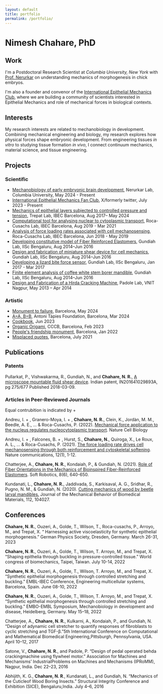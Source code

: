 ```yaml
---
layout: default
title: portfolio
permalink: /portfolio/
---
```


# Nimesh Chahare, PhD

## Work

I'm a Postdoctoral Research Scientist at *Columbia University, New York* with [Prof. Nerurkar](https://nerurkar.bme.columbia.edu/) on understanding mechanics of morphogenesis in chick embryos.

I'm also a founder and convenor of the [International Epithelial Mechanics Club](https://twitter.com/EpiMechFC), where we are building a community of scientists interested in Epithelial Mechanics and role of mechanical forces in biological contexts. 

## Interests

My research interests are related to mechanobiology in development.<br>
Combining mechanical engineering and biology, my research explores how physical forces shape embryonic development. From engineering tissues *in vitro* to studying tissue formation *in vivo*, I connect continuum mechanics, material science, and tissue engineering.

## Projects

### Scientific
- [Mechanobiology of early embryonic brain development](), Nerurkar Lab, Columbia University, May 2024 - Present
- [International Epithelial Mechanics Fan Club](https://twitter.com/EpiMechFC), X/formerly twitter, July 2023 - Present
- [Mechanics of epithelial layers subjected to controlled pressure and tension](https://upcommons.upc.edu/handle/2117/401551), Trepat Lab, IBEC Barcelona, Aug 2017– May 2024
- [Computational tool for analysing nuclear to cytoplasmic transport](), Roca-Cusachs  Lab, IBEC Barcelona, Aug 2019 - Mar 2021
- [Analysis of force loading rates associated with cell mechanosensing](), Roca-Cusachs Lab, IBEC Barcelona, Jun 2018 - May 2019
- [Developing constitutive model of Fiber Reinforced Elastomers](), Gundiah Lab, IISc Bengaluru, Aug 2014–Jun 2016
- [Design and fabrication of miniature shear device for cell mechanics](), Gundiah Lab, IISc Bengaluru, Aug 2014–Jun 2016
- [Developing a lizard bite force sensor](), Gundiah Lab, IISc Bengaluru, Jan 2017 - Mar 2017
- [Finite element analysis of coffee white stem borer mandible](), Gundiah Lab, IISc Bengaluru, Aug 2014–Jun 2016
- [Design and Fabrication of a Hirda Cracking Machine](), Padole Lab, VNIT Nagpur, May 2013 – Apr 2014

### Artistic
- [Monument to failure](), Barcelona, May 2024
- [A=A, B=B](), Antoni Tàpies Foundation, Barcelona, Mar 2024
- [Cookbook](), Jun 2023
- [Organic Origami](), CCCB, Barcelona, Feb 2023
- [People's friendship monument](), Barcelona, Jan 2022
- [Misplaced quotes](), Barcelona, July 2021

## Publications

### Patents

Pullarkat, P., Vishwakarma, R., Gundiah, N.,  and **Chahare, N. R.**, [A microscope mountable fluid shear device](http://ipindia.gov.in/writereaddata/Portal/IPOJournal/1_2591_1/Part-1.pdf). Indian patent, IN201641029893A, pg 275/677 Published 2018-03-09.

### Articles in Peer-Reviewed Journals
Equal contrubition is indicated by +

Andreu, I. + , Granero-Moya, I. + , **Chahare, N. R.**, Clein, K., Jordàn, M. M., Beedle, A. E., ... & Roca-Cusachs, P. (2022). [Mechanical force application to the nucleus regulates nucleocytoplasmic transport](https://www.nature.com/articles/s41556-022-00927-7). Nature Cell Biology

Andreu, I. + , Falcones, B. + , Hurst, S., **Chahare, N.**, Quiroga, X., Le Roux, A. L., ... & Roca-Cusachs, P. (2021). [The force loading rate drives cell mechanosensing through both reinforcement and cytoskeletal softening](https://www.nature.com/articles/s41467-021-24383-3). Nature communications, 12(1), 1-12.

Chatterjee, A., **Chahare, N. R.**, Kondaiah, P., & Gundiah, N. (2021). [Role of Fiber Orientations in the Mechanics of Bioinspired Fiber-Reinforced Elastomers](https://www.liebertpub.com/doi/10.1089/soro.2019.0191). Soft Robotics, 8(6), 640-650.

Kundanati, L., **Chahare, N. R.**, Jaddivada, S., Karkisaval, A. G., Sridhar, R., Pugno, N. M., & Gundiah, N. (2020). [Cutting mechanics of wood by beetle larval mandibles.](https://doi.org/10.1016/j.jmbbm.2020.104027) Journal of the Mechanical Behavior of Biomedical Materials, 112, 104027.


## Conferences

**Chahare, N. R.**, Ouzeri, A., Golde, T., Wilson, T., Roca-cusachs, P., Arroyo, M., and Trepat, X. “ Harnessing active viscoelasticity for synthetic epithelial morphogenesis.” German Physics Society, Dresden, Germany. March 26-31, 2023

**Chahare, N. R.**, Ouzeri, A., Golde, T., Wilson, T. Arroyo, M., and Trepat, X. “Shaping epithelia through buckling in pressure-controlled tissue.” World congress of biomechanics, Taipei, Taiwan. July 10-14, 2022 

**Chahare, N. R.**, Ouzeri, A., Golde, T., Wilson, T. Arroyo, M., and Trepat, X. “Synthetic epithelial morphogenesis through controlled stretching and buckling.” EMBL-IBEC Conference, Engineering multicellular systems, Barcelona, Spain. June 08-10, 2022 

**Chahare, N. R.**, Ouzeri, A., Golde, T., Wilson, T. Arroyo, M., and Trepat, X. “Synthetic epithelial morphogenesis through controlled stretching and buckling.” EMBO-EMBL Symposium, Mechanobiology in development and disease, Heidelberg, Germany. May 15–18, 2022 

Chatterjee, A., **Chahare, N. R.**, Kulkarni, A., Kondaiah, P., and Gundiah, N. “Design of adynamic cell stretcher to quantify responses of fibroblasts to cyclic stretching and TGF-β.”5th International Conference on Computational and Mathematical Biomedical Engineering,Pittsburgh, Pennsylvania, USA. April 10–12, 2017

Satone, V., **Chahare, N. R.**, and Padole, P. “Design of pedal operated behda crackingmachine using flywheel motor.” Association for Machines and Mechanisms’ IndustrialProblems on Machines and Mechanisms (IPRoMM), Nagpur, India. Dec 22–23, 2016

Abhijith, K. G., **Chahare, N. R**., Kundanati, L., and Gundiah, N. “Mechanics of the Cuticleof Wood Boring Insects.” Structural Integrity Conference and Exhibition (SICE), Bengaluru,India. July 4–6, 2016

